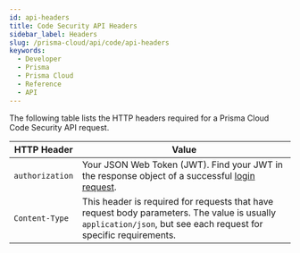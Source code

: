 ```yaml
---
id: api-headers
title: Code Security API Headers
sidebar_label: Headers
slug: /prisma-cloud/api/code/api-headers
keywords:
  - Developer
  - Prisma
  - Prisma Cloud
  - Reference
  - API
---
```


The following table lists the HTTP headers required for a Prisma Cloud Code Security API request.

| HTTP Header     | Value                                                                                                                                                            |
| --------------- | ---------------------------------------------------------------------------------------------------------------------------------------------------------------- |
| `authorization` | Your JSON Web Token (JWT). Find your JWT in the response object of a successful [login request](/cspm/api/app-login/).                                           |
| `Content-Type`  | This header is required for requests that have request body parameters. The value is usually `application/json`, but see each request for specific requirements. |
